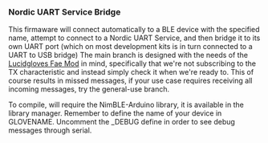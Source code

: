 ### Nordic UART Service Bridge ###
This firmaware will connect automatically to a BLE device with the specified name, attempt to connect to a Nordic UART Service, and then bridge it to its own UART port (which on most development kits is in turn connected to a UART to USB bridge)
The main branch is designed with the needs of the [Lucidgloves Fae Mod](https://github.com/codingcatgirl/lucidgloves-fae-mod) in mind, specifically that we're not subscribing to the TX characteristic and instead simply check it when we're ready to. This of course results in missed messages, if your use case requires receiving all incoming messages, try the general-use branch.

To compile, will require the NimBLE-Arduino library, it is available in the library manager. Remember to define the name of your device in GLOVENAME. Uncomment the _DEBUG define in order to see debug messages through serial.
